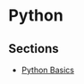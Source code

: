 # Python

## Sections

- [Python Basics](https://github.com/hungrypc/notes/blob/master/root/python/basics.md)